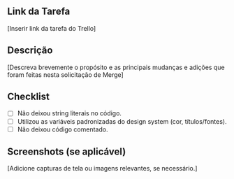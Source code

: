 ## Link da Tarefa

[Inserir link da tarefa do Trello]

## Descrição

[Descreva brevemente o propósito e as principais mudanças e adições que foram feitas nesta solicitação de Merge]

## Checklist

- [ ] Não deixou string literais no código.
- [ ] Utilizou as variáveis padronizadas do design system (cor, títulos/fontes).
- [ ] Não deixou código comentado.

## Screenshots (se aplicável)

[Adicione capturas de tela ou imagens relevantes, se necessário.]
